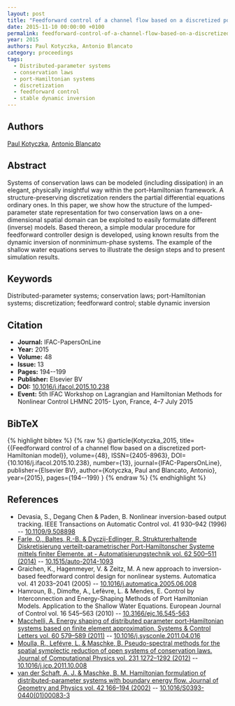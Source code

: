```yaml
---
layout: post
title: "Feedforward control of a channel flow based on a discretized port-Hamiltonian model"
date: 2015-11-10 00:00:00 +0100
permalink: feedforward-control-of-a-channel-flow-based-on-a-discretized-port-hamiltonian-model
year: 2015
authors: Paul Kotyczka, Antonio Blancato
category: proceedings
tags:
  - Distributed-parameter systems
  - conservation laws
  - port-Hamiltonian systems
  - discretization
  - feedforward control
  - stable dynamic inversion
---
```

 
## Authors
[Paul Kotyczka](authors/paul-kotyczka), [Antonio Blancato](authors/antonio-blancato)
 
## Abstract
Systems of conservation laws can be modeled (including dissipation) in an elegant, physically insightful way within the port-Hamiltonian framework. A structure-preserving discretization renders the partial differential equations ordinary ones. In this paper, we show how the structure of the lumped-parameter state representation for two conservation laws on a one-dimensional spatial domain can be exploited to easily formulate different (inverse) models. Based thereon, a simple modular procedure for feedforward controller design is developed, using known results from the dynamic inversion of nonminimum-phase systems. The example of the shallow water equations serves to illustrate the design steps and to present simulation results.
 
## Keywords
Distributed-parameter systems; conservation laws; port-Hamiltonian systems; discretization; feedforward control; stable dynamic inversion
 
## Citation
- **Journal:** IFAC-PapersOnLine
- **Year:** 2015
- **Volume:** 48
- **Issue:** 13
- **Pages:** 194--199
- **Publisher:** Elsevier BV
- **DOI:** [10.1016/j.ifacol.2015.10.238](https://doi.org/10.1016/j.ifacol.2015.10.238)
- **Event:** 5th IFAC Workshop on Lagrangian and Hamiltonian Methods for Nonlinear Control LHMNC 2015- Lyon, France, 4–7 July 2015
 
## BibTeX
{% highlight bibtex %}
{% raw %}
@article{Kotyczka_2015,
  title={{Feedforward control of a channel flow based on a discretized port-Hamiltonian model}},
  volume={48},
  ISSN={2405-8963},
  DOI={10.1016/j.ifacol.2015.10.238},
  number={13},
  journal={IFAC-PapersOnLine},
  publisher={Elsevier BV},
  author={Kotyczka, Paul and Blancato, Antonio},
  year={2015},
  pages={194--199}
}
{% endraw %}
{% endhighlight %}
 
## References
- Devasia, S., Degang Chen & Paden, B. Nonlinear inversion-based output tracking. IEEE Transactions on Automatic Control vol. 41 930–942 (1996) -- [10.1109/9.508898](https://doi.org/10.1109/9.508898)
- [Farle, O., Baltes, R.-B. & Dyczij-Edlinger, R. Strukturerhaltende Diskretisierung verteilt-parametrischer Port-Hamiltonscher Systeme mittels finiter Elemente. at - Automatisierungstechnik vol. 62 500–511 (2014)](strukturerhaltende-diskretisierung-verteilt-parametrischer-port-hamiltonscher-systeme-mittels-finiter-elemente) -- [10.1515/auto-2014-1093](https://doi.org/10.1515/auto-2014-1093)
- Graichen, K., Hagenmeyer, V. & Zeitz, M. A new approach to inversion-based feedforward control design for nonlinear systems. Automatica vol. 41 2033–2041 (2005) -- [10.1016/j.automatica.2005.06.008](https://doi.org/10.1016/j.automatica.2005.06.008)
- Hamroun, B., Dimofte, A., Lefèvre, L. & Mendes, E. Control by Interconnection and Energy-Shaping Methods of Port Hamiltonian Models. Application to the Shallow Water Equations. European Journal of Control vol. 16 545–563 (2010) -- [10.3166/ejc.16.545-563](https://doi.org/10.3166/ejc.16.545-563)
- [Macchelli, A. Energy shaping of distributed parameter port-Hamiltonian systems based on finite element approximation. Systems &amp; Control Letters vol. 60 579–589 (2011)](energy-shaping-of-distributed-parameter-port-hamiltonian-systems-based-on-finite-element-approximation) -- [10.1016/j.sysconle.2011.04.016](https://doi.org/10.1016/j.sysconle.2011.04.016)
- [Moulla, R., Lefévre, L. & Maschke, B. Pseudo-spectral methods for the spatial symplectic reduction of open systems of conservation laws. Journal of Computational Physics vol. 231 1272–1292 (2012)](pseudo-spectral-methods-for-the-spatial-symplectic-reduction-of-open-systems-of-conservation-laws) -- [10.1016/j.jcp.2011.10.008](https://doi.org/10.1016/j.jcp.2011.10.008)
- [van der Schaft, A. J. & Maschke, B. M. Hamiltonian formulation of distributed-parameter systems with boundary energy flow. Journal of Geometry and Physics vol. 42 166–194 (2002)](hamiltonian-formulation-of-distributed-parameter-systems-with-boundary-energy-flow) -- [10.1016/S0393-0440(01)00083-3](https://doi.org/10.1016/S0393-0440(01)00083-3)

